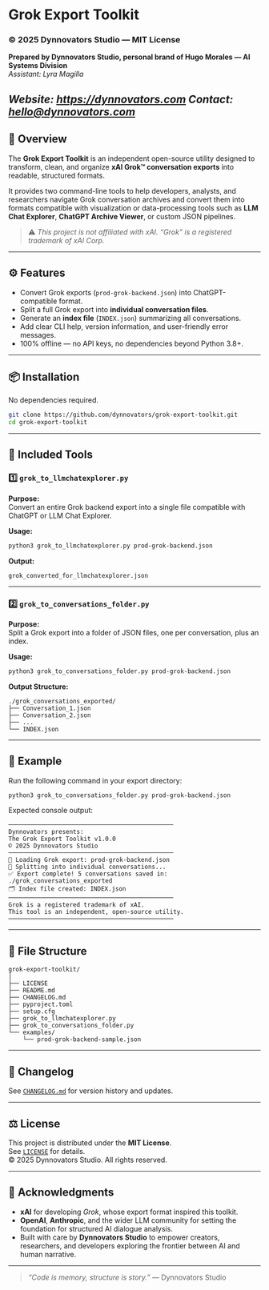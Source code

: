 # Grok Export Toolkit

### © 2025 Dynnovators Studio — MIT License  
**Prepared by Dynnovators Studio, personal brand of Hugo Morales — AI Systems Division**  
*Assistant: Lyra Magilla*

*Website: https://dynnovators.com*
*Contact: hello@dynnovators.com*
---

## 🧠 Overview

The **Grok Export Toolkit** is an independent open-source utility designed to transform, clean, and organize **xAI Grok™ conversation exports** into readable, structured formats.

It provides two command-line tools to help developers, analysts, and researchers navigate Grok conversation archives and convert them into formats compatible with visualization or data-processing tools such as **LLM Chat Explorer**, **ChatGPT Archive Viewer**, or custom JSON pipelines.

> ⚠️ *This project is not affiliated with xAI. “Grok” is a registered trademark of xAI Corp.*

---

## ⚙️ Features

- Convert Grok exports (`prod-grok-backend.json`) into ChatGPT-compatible format.  
- Split a full Grok export into **individual conversation files**.  
- Generate an **index file** (`INDEX.json`) summarizing all conversations.  
- Add clear CLI help, version information, and user-friendly error messages.  
- 100% offline — no API keys, no dependencies beyond Python 3.8+.  

---

## 📦 Installation

No dependencies required.

```bash
git clone https://github.com/dynnovators/grok-export-toolkit.git
cd grok-export-toolkit
```

---

## 🧩 Included Tools

### 1️⃣ `grok_to_llmchatexplorer.py`

**Purpose:**  
Convert an entire Grok backend export into a single file compatible with ChatGPT or LLM Chat Explorer.

**Usage:**
```bash
python3 grok_to_llmchatexplorer.py prod-grok-backend.json
```

**Output:**
```
grok_converted_for_llmchatexplorer.json
```

---

### 2️⃣ `grok_to_conversations_folder.py`

**Purpose:**  
Split a Grok export into a folder of JSON files, one per conversation, plus an index.

**Usage:**
```bash
python3 grok_to_conversations_folder.py prod-grok-backend.json
```

**Output Structure:**
```
./grok_conversations_exported/
├── Conversation_1.json
├── Conversation_2.json
├── ...
└── INDEX.json
```

---

## 🧾 Example

Run the following command in your export directory:

```bash
python3 grok_to_conversations_folder.py prod-grok-backend.json
```

Expected console output:

```
──────────────────────────────────────────────
Dynnovators presents:
The Grok Export Toolkit v1.0.0
© 2025 Dynnovators Studio
──────────────────────────────────────────────
📂 Loading Grok export: prod-grok-backend.json
🔄 Splitting into individual conversations...
✅ Export complete! 5 conversations saved in: ./grok_conversations_exported
🗂️ Index file created: INDEX.json
──────────────────────────────────────────────
Grok is a registered trademark of xAI.
This tool is an independent, open-source utility.
──────────────────────────────────────────────
```

---

## 🧰 File Structure

```
grok-export-toolkit/
│
├── LICENSE
├── README.md
├── CHANGELOG.md
├── pyproject.toml
├── setup.cfg
├── grok_to_llmchatexplorer.py
├── grok_to_conversations_folder.py
└── examples/
    └── prod-grok-backend-sample.json
```

---

## 🧾 Changelog

See [`CHANGELOG.md`](CHANGELOG.md) for version history and updates.

---

## ⚖️ License

This project is distributed under the **MIT License**.  
See [`LICENSE`](LICENSE) for details.  
© 2025 Dynnovators Studio. All rights reserved.

---

## 🙏 Acknowledgments

- **xAI** for developing *Grok*, whose export format inspired this toolkit.  
- **OpenAI**, **Anthropic**, and the wider LLM community for setting the foundation for structured AI dialogue analysis.  
- Built with care by **Dynnovators Studio** to empower creators, researchers, and developers exploring the frontier between AI and human narrative.

---

> *“Code is memory, structure is story.”* — Dynnovators Studio
